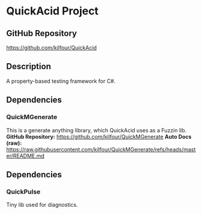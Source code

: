 # QuickAcid Project

## GitHub Repository
https://github.com/kilfour/QuickAcid

## Description
A property-based testing framework for C#.

## Dependencies
### QuickMGenerate
This is a generate anything library, which QuickAcid uses as a Fuzzin lib.
**GitHub Repository:** https://github.com/kilfour/QuickMGenerate
**Auto Docs (raw):** https://raw.githubusercontent.com/kilfour/QuickMGenerate/refs/heads/master/README.md

## Dependencies
### QuickPulse
Tiny lib used for diagnostics.
